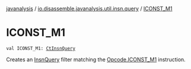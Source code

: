 [javanalysis](../index.md) / [io.disassemble.javanalysis.util.insn.query](index.md) / [ICONST_M1](./-i-c-o-n-s-t_-m1.md)

# ICONST_M1

`val ICONST_M1: `[`CtInsnQuery`](-ct-insn-query/index.md)

Creates an [InsnQuery](-insn-query/index.md) filter matching the [Opcode.ICONST_M1](#) instruction.

